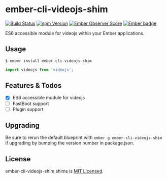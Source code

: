 # ember-cli-videojs-shim
[![Build Status](https://travis-ci.org/joshuairl/ember-cli-videojs-shim.svg?branch=master)](https://travis-ci.org/joshuairl/ember-cli-videojs-shim)
[![npm Version][npm-badge]][npm]
[![Ember Observer Score](http://emberobserver.com/badges/ember-cli-videojs-shim.svg)](http://emberobserver.com/addons/ember-cli-videojs-shim)
[![Ember badge][ember-badge]][embadge]

ES6 accessible module for videojs within your Ember applications.

## Usage

```shell
$ ember install ember-cli-videojs-shim
```

```js
import videojs from 'videojs';
```

## Features & Todos

- [x] ES6 accessible module for videojs
- [ ] FastBoot support
- [ ] Plugin support

## Upgrading

Be sure to rerun the default blueprint with `ember g ember-cli-videojs-shim` if upgrading by bumping the version number in package.json.

## License

ember-cli-videojs-shim shims is [MIT Licensed](https://github.com/joshuairl/ember-cli-videojs-shim/blob/master/LICENSE.md).

[embadge]: http://embadge.io/
[ember-badge]: http://embadge.io/v1/badge.svg?start=1.0.0
[npm]: https://www.npmjs.org/package/ember-cli-videojs-shim
[npm-badge]: https://img.shields.io/npm/v/ember-cli-videojs-shim.svg?style=flat-square
